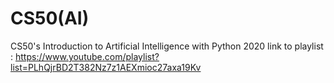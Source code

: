# CS50(AI)
CS50's Introduction to Artificial Intelligence with Python 2020
link to playlist : https://www.youtube.com/playlist?list=PLhQjrBD2T382Nz7z1AEXmioc27axa19Kv
